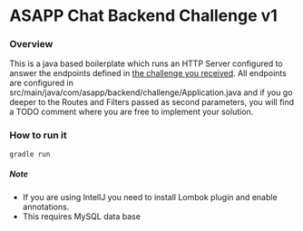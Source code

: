# ASAPP Chat Backend Challenge v1
### Overview
This is a java based boilerplate which runs an HTTP Server configured to answer the endpoints defined in 
[the challenge you received](https://asappinc.github.io/challenge-backend/).
All endpoints are configured in src/main/java/com/asapp/backend/challenge/Application.java and if you go deeper to the
Routes and Filters passed as second parameters, you will find a TODO comment where you are free to implement your solution.

### How to run it
```$xslt
gradle run
```


##### Note
* If you are using IntellJ you need to install Lombok plugin and enable annotations.
* This requires MySQL data base
